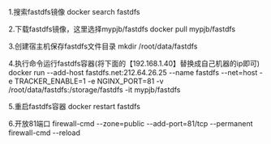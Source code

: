 1.搜索fastdfs镜像 
    docker search fastdfs
    
2.下载fastdfs镜像，这里选择mypjb/fastdfs
    docker pull mypjb/fastdfs
    
3.创建宿主机保存fastdfs文件目录
    mkdir /root/data/fastdfs
    
4.执行命令运行fastdfs容器(将下面的【192.168.1.40】替换成自己机器的ip即可)
    docker run --add-host fastdfs.net:212.64.26.25 --name fastdfs --net=host -e TRACKER_ENABLE=1 -e NGINX_PORT=81 -v /root/data/fastdfs:/storage/fastdfs -it mypjb/fastdfs

5.重启fastdfs容器
    docker restart fastdfs
    
6.开放81端口
    firewall-cmd --zone=public --add-port=81/tcp --permanent
    firewall-cmd --reload
